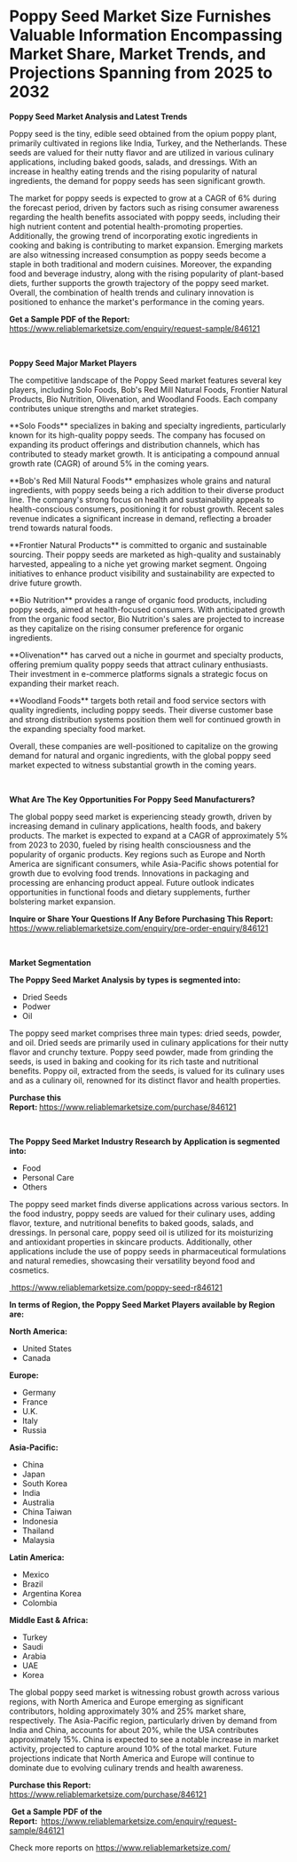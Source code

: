 <p><h1>Poppy Seed Market Size Furnishes Valuable Information Encompassing Market Share, Market Trends, and Projections Spanning from 2025 to 2032</h1></p><p><strong>Poppy Seed Market Analysis and Latest Trends</strong></p>
<p><p>Poppy seed is the tiny, edible seed obtained from the opium poppy plant, primarily cultivated in regions like India, Turkey, and the Netherlands. These seeds are valued for their nutty flavor and are utilized in various culinary applications, including baked goods, salads, and dressings. With an increase in healthy eating trends and the rising popularity of natural ingredients, the demand for poppy seeds has seen significant growth.</p><p>The market for poppy seeds is expected to grow at a CAGR of 6% during the forecast period, driven by factors such as rising consumer awareness regarding the health benefits associated with poppy seeds, including their high nutrient content and potential health-promoting properties. Additionally, the growing trend of incorporating exotic ingredients in cooking and baking is contributing to market expansion. Emerging markets are also witnessing increased consumption as poppy seeds become a staple in both traditional and modern cuisines. Moreover, the expanding food and beverage industry, along with the rising popularity of plant-based diets, further supports the growth trajectory of the poppy seed market. Overall, the combination of health trends and culinary innovation is positioned to enhance the market's performance in the coming years.</p></p>
<p><strong>Get a Sample PDF of the Report:&nbsp;</strong> <a href="https://www.reliablemarketsize.com/enquiry/request-sample/846121?utm_campaign=1995&utm_medium=2&utm_source=Github&utm_content=ia&utm_term=14022025&utm_id=poppy-seed">https://www.reliablemarketsize.com/enquiry/request-sample/846121</a></p>
<p>&nbsp;</p>
<p><strong>Poppy Seed Major Market Players</strong></p>
<p><p>The competitive landscape of the Poppy Seed market features several key players, including Solo Foods, Bob's Red Mill Natural Foods, Frontier Natural Products, Bio Nutrition, Olivenation, and Woodland Foods. Each company contributes unique strengths and market strategies.</p><p>**Solo Foods** specializes in baking and specialty ingredients, particularly known for its high-quality poppy seeds. The company has focused on expanding its product offerings and distribution channels, which has contributed to steady market growth. It is anticipating a compound annual growth rate (CAGR) of around 5% in the coming years.</p><p>**Bob's Red Mill Natural Foods** emphasizes whole grains and natural ingredients, with poppy seeds being a rich addition to their diverse product line. The company's strong focus on health and sustainability appeals to health-conscious consumers, positioning it for robust growth. Recent sales revenue indicates a significant increase in demand, reflecting a broader trend towards natural foods.</p><p>**Frontier Natural Products** is committed to organic and sustainable sourcing. Their poppy seeds are marketed as high-quality and sustainably harvested, appealing to a niche yet growing market segment. Ongoing initiatives to enhance product visibility and sustainability are expected to drive future growth.</p><p>**Bio Nutrition** provides a range of organic food products, including poppy seeds, aimed at health-focused consumers. With anticipated growth from the organic food sector, Bio Nutrition's sales are projected to increase as they capitalize on the rising consumer preference for organic ingredients.</p><p>**Olivenation** has carved out a niche in gourmet and specialty products, offering premium quality poppy seeds that attract culinary enthusiasts. Their investment in e-commerce platforms signals a strategic focus on expanding their market reach.</p><p>**Woodland Foods** targets both retail and food service sectors with quality ingredients, including poppy seeds. Their diverse customer base and strong distribution systems position them well for continued growth in the expanding specialty food market.</p><p>Overall, these companies are well-positioned to capitalize on the growing demand for natural and organic ingredients, with the global poppy seed market expected to witness substantial growth in the coming years.</p></p>
<p>&nbsp;</p>
<p><strong>What Are The Key Opportunities For Poppy Seed Manufacturers?</strong></p>
<p><p>The global poppy seed market is experiencing steady growth, driven by increasing demand in culinary applications, health foods, and bakery products. The market is expected to expand at a CAGR of approximately 5% from 2023 to 2030, fueled by rising health consciousness and the popularity of organic products. Key regions such as Europe and North America are significant consumers, while Asia-Pacific shows potential for growth due to evolving food trends. Innovations in packaging and processing are enhancing product appeal. Future outlook indicates opportunities in functional foods and dietary supplements, further bolstering market expansion.</p></p>
<p><strong>Inquire or Share Your Questions If Any Before Purchasing This Report:</strong> <a href="https://www.reliablemarketsize.com/enquiry/pre-order-enquiry/846121?utm_campaign=1995&utm_medium=2&utm_source=Github&utm_content=ia&utm_term=14022025&utm_id=poppy-seed">https://www.reliablemarketsize.com/enquiry/pre-order-enquiry/846121</a></p>
<p>&nbsp;</p>
<p><strong>Market Segmentation</strong></p>
<p><strong>The Poppy Seed Market Analysis by types is segmented into:</strong></p>
<p><ul><li>Dried Seeds</li><li>Podwer</li><li>Oil</li></ul></p>
<p><p>The poppy seed market comprises three main types: dried seeds, powder, and oil. Dried seeds are primarily used in culinary applications for their nutty flavor and crunchy texture. Poppy seed powder, made from grinding the seeds, is used in baking and cooking for its rich taste and nutritional benefits. Poppy oil, extracted from the seeds, is valued for its culinary uses and as a culinary oil, renowned for its distinct flavor and health properties.</p></p>
<p><strong>Purchase this Report:&nbsp;</strong><a href="https://www.reliablemarketsize.com/purchase/846121?utm_campaign=1995&utm_medium=2&utm_source=Github&utm_content=ia&utm_term=14022025&utm_id=poppy-seed">https://www.reliablemarketsize.com/purchase/846121</a></p>
<p>&nbsp;</p>
<p><strong>The Poppy Seed Market Industry Research by Application is segmented into:</strong></p>
<p><ul><li>Food</li><li>Personal Care</li><li>Others</li></ul></p>
<p><p>The poppy seed market finds diverse applications across various sectors. In the food industry, poppy seeds are valued for their culinary uses, adding flavor, texture, and nutritional benefits to baked goods, salads, and dressings. In personal care, poppy seed oil is utilized for its moisturizing and antioxidant properties in skincare products. Additionally, other applications include the use of poppy seeds in pharmaceutical formulations and natural remedies, showcasing their versatility beyond food and cosmetics.</p></p>
<p><a href="https://www.reliablemarketsize.com/poppy-seed-r846121?utm_campaign=1995&utm_medium=2&utm_source=Github&utm_content=ia&utm_term=14022025&utm_id=poppy-seed">&nbsp;https://www.reliablemarketsize.com/poppy-seed-r846121</a></p>
<p><strong>In terms of Region, the Poppy Seed Market Players available by Region are:</strong></p>
<p>
    <p> <strong> North America: </strong>
        <ul>
            <li>United States</li>
            <li>Canada</li>
        </ul>
        </p> 
    <p> <strong> Europe: </strong>
        <ul>
            <li>Germany</li>
            <li>France</li>
            <li>U.K.</li>
            <li>Italy</li>
            <li>Russia</li>
        </ul>
        </p> 
    <p> <strong> Asia-Pacific: </strong>
        <ul>
            <li>China</li>
            <li>Japan</li>
            <li>South Korea</li>
            <li>India</li>
            <li>Australia</li>
            <li>China Taiwan</li>
            <li>Indonesia</li>
            <li>Thailand</li>
            <li>Malaysia</li>
        </ul>
        </p> 
    <p> <strong> Latin America: </strong>
        <ul>
            <li>Mexico</li>
            <li>Brazil</li>
            <li>Argentina Korea</li>
            <li>Colombia</li>
        </ul>
        </p> 
    <p> <strong> Middle East & Africa: </strong>
        <ul>
            <li>Turkey</li>
            <li>Saudi</li>
            <li>Arabia</li>
            <li>UAE</li>
            <li>Korea</li>
        </ul>
    </p>
    </p>
<p><p>The global poppy seed market is witnessing robust growth across various regions, with North America and Europe emerging as significant contributors, holding approximately 30% and 25% market share, respectively. The Asia-Pacific region, particularly driven by demand from India and China, accounts for about 20%, while the USA contributes approximately 15%. China is expected to see a notable increase in market activity, projected to capture around 10% of the total market. Future projections indicate that North America and Europe will continue to dominate due to evolving culinary trends and health awareness.</p></p>
<p><strong>Purchase this Report: </strong><a href="https://www.reliablemarketsize.com/purchase/846121?utm_campaign=1995&utm_medium=2&utm_source=Github&utm_content=ia&utm_term=14022025&utm_id=poppy-seed">https://www.reliablemarketsize.com/purchase/846121</a></p>
<p>&nbsp;<strong>Get a Sample PDF of the Report:&nbsp;&nbsp;</strong><a href="https://www.reliablemarketsize.com/enquiry/request-sample/846121?utm_campaign=1995&utm_medium=2&utm_source=Github&utm_content=ia&utm_term=14022025&utm_id=poppy-seed">https://www.reliablemarketsize.com/enquiry/request-sample/846121</a></p>
<p><strong></strong></p>
<p>Check more reports on <a href="https://www.reliablemarketsize.com/?utm_campaign=1995&utm_medium=2&utm_source=Github&utm_content=ia&utm_term=14022025&utm_id=poppy-seed">https://www.reliablemarketsize.com/</a></p>